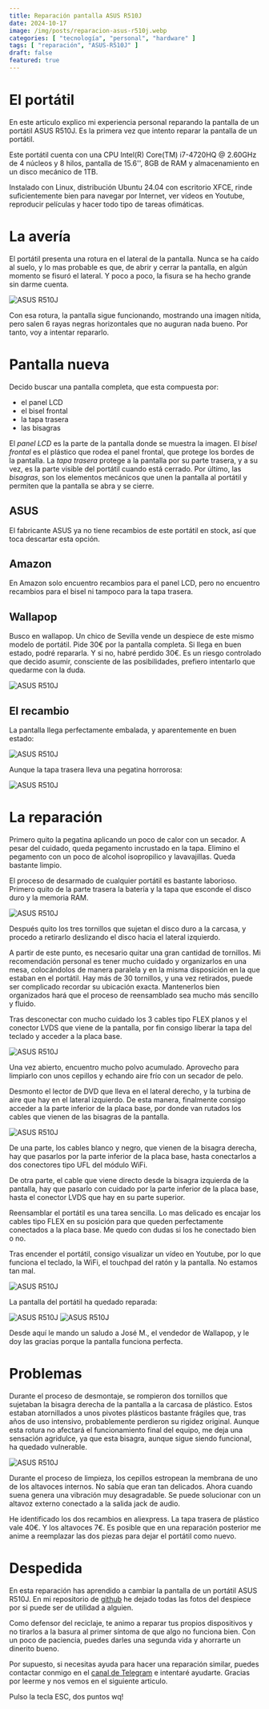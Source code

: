```yaml
---
title: Reparación pantalla ASUS R510J
date: 2024-10-17
image: /img/posts/reparacion-asus-r510j.webp
categories: [ "tecnología", "personal", "hardware" ]
tags: [ "reparación", "ASUS-R510J" ]
draft: false
featured: true
---
```


# El portátil

En este articulo explico mi experiencia personal reparando la pantalla de un portátil ASUS R510J. Es la primera vez que intento reparar la pantalla de un portátil.

Este portátil cuenta con una CPU Intel(R) Core(TM) i7-4720HQ @ 2.60GHz de 4 núcleos y 8 hilos, pantalla de 15.6'', 8GB de RAM y almacenamiento en un disco mecánico de 1TB.

Instalado con Linux, distribución Ubuntu 24.04 con escritorio XFCE, rinde suficientemente bien para navegar por Internet, ver vídeos en Youtube, reproducir películas y hacer todo tipo de tareas ofimáticas.

# La avería

El portátil presenta una rotura en el lateral de la pantalla. Nunca se ha caído al suelo, y lo mas probable es que, de abrir y cerrar la pantalla, en algún momento se fisuró el lateral. Y poco a poco, la fisura se ha hecho grande sin darme cuenta.

![ASUS R510J](/img/reparacion-asus-r510j-pantalla-rota.webp)

Con esa rotura, la pantalla sigue funcionando, mostrando una imagen nítida, pero salen 6 rayas negras horizontales que no auguran nada bueno. Por tanto, voy a intentar repararlo.

# Pantalla nueva

Decido buscar una pantalla completa, que esta compuesta por:

- el panel LCD
- el bisel frontal
- la tapa trasera
- las bisagras

El *panel LCD* es la parte de la pantalla donde se muestra la imagen. El *bisel frontal* es el plástico que rodea el panel frontal, que protege los bordes de la pantalla. La *tapa trasera* protege a la pantalla por su parte trasera, y a su vez, es la parte visible del portátil cuando está cerrado. Por último, las *bisagras*, son los elementos mecánicos que unen la pantalla al portátil y permiten que la pantalla se abra y se cierre.

## ASUS

El fabricante ASUS ya no tiene recambios de este portátil en stock, así que toca descartar esta opción.

## Amazon

En Amazon solo encuentro recambios para el panel LCD, pero no encuentro recambios para el bisel ni tampoco para la tapa trasera.

## Wallapop

Busco en wallapop. Un chico de Sevilla vende un despiece de este mismo modelo de portátil. Pide 30€ por la pantalla completa. Si llega en buen estado, podré repararla. Y si no, habré perdido 30€. Es un riesgo controlado que decido asumir, consciente de las posibilidades, prefiero intentarlo que quedarme con la duda.

![ASUS R510J](/img/reparacion-asus-r510j-compra-pantalla-wallapop.webp)

## El recambio

La pantalla llega perfectamente embalada, y aparentemente en buen estado:

![ASUS R510J](/img/reparacion-asus-r510j-recambio-wallapop2.webp)

Aunque la tapa trasera lleva una pegatina horrorosa:

![ASUS R510J](/img/reparacion-asus-r510j-recambio-wallapop.webp)

# La reparación

Primero quito la pegatina aplicando un poco de calor con un secador. A pesar del cuidado, queda pegamento incrustado en la tapa. Elimino el pegamento con un poco de alcohol isopropilico y lavavajillas. Queda bastante limpio.

El proceso de desarmado de cualquier portátil es bastante laborioso. Primero quito de la parte trasera la batería y la tapa que esconde el disco duro y la memoria RAM.

![ASUS R510J](/img/reparacion-asus-r510j-sin-bateria-tapa-hdd.webp)

Después quito los tres tornillos que sujetan el disco duro a la carcasa, y procedo a retirarlo deslizando el disco hacia el lateral izquierdo.

A partir de este punto, es necesario quitar una gran cantidad de tornillos. Mi recomendación personal es tener mucho cuidado y organizarlos en una mesa, colocándolos de manera paralela y en la misma disposición en la que estaban en el portátil. Hay más de 30 tornillos, y una vez retirados, puede ser complicado recordar su ubicación exacta. Mantenerlos bien organizados hará que el proceso de reensamblado sea mucho más sencillo y fluido.

Tras desconectar con mucho cuidado los 3 cables tipo FLEX planos y el conector LVDS que viene de la pantalla, por fin consigo liberar la tapa del teclado y acceder a la placa base.

![ASUS R510J](/img/reparacion-asus-r510j-teclado-desconectado.webp)

Una vez abierto, encuentro mucho polvo acumulado. Aprovecho para limpiarlo con unos cepillos y echando aire frío con un secador de pelo.

Desmonto el lector de DVD que lleva en el lateral derecho, y la turbina de aire que hay en el lateral izquierdo. De esta manera, finalmente consigo acceder a la parte inferior de la placa base, por donde van rutados los cables que vienen de las bisagras de la pantalla.

![ASUS R510J](/img/reparacion-asus-r510j-fully-open.webp)

De una parte, los cables blanco y negro, que vienen de la bisagra derecha, hay que pasarlos por la parte inferior de la placa base, hasta conectarlos a dos conectores tipo UFL del módulo WiFi.

De otra parte, el cable que viene directo desde la bisagra izquierda de la pantalla, hay que pasarlo con cuidado por la parte inferior de la placa base, hasta el conector LVDS que hay en su parte superior.

Reensamblar el portátil es una tarea sencilla. Lo mas delicado es encajar los cables tipo FLEX en su posición para que queden perfectamente conectados a la placa base. Me quedo con dudas si los he conectado bien o no.

Tras encender el portátil, consigo visualizar un vídeo en Youtube, por lo que funciona el teclado, la WiFi, el touchpad del ratón y la pantalla. No estamos tan mal.

![ASUS R510J](/img/reparacion-asus-r510j-pantalla-visualiza-rana.webp)

La pantalla del portátil ha quedado reparada:

![ASUS R510J](/img/reparacion-asus-r510j-pantalla-reparada.webp)
![ASUS R510J](/img/reparacion-asus-r510j-pantalla-reparada2.webp)

Desde aquí le mando un saludo a José M., el vendedor de Wallapop, y le doy las gracias porque la pantalla funciona perfecta.

# Problemas

Durante el proceso de desmontaje, se rompieron dos tornillos que sujetaban la bisagra derecha de la pantalla a la carcasa de plástico. Estos estaban atornillados a unos pivotes plásticos bastante frágiles que, tras años de uso intensivo, probablemente perdieron su rigidez original. Aunque esta rotura no afectará el funcionamiento final del equipo, me deja una sensación agridulce, ya que esta bisagra, aunque sigue siendo funcional, ha quedado vulnerable.

![ASUS R510J](/img/reparacion-asus-r510j-rotura-torretas.webp)

Durante el proceso de limpieza, los cepillos estropean la membrana de uno de los altavoces internos. No sabía que eran tan delicados. Ahora cuando suena genera una vibración muy desagradable. Se puede solucionar con un altavoz externo conectado a la salida jack de audio.

He identificado los dos recambios en aliexpress. La tapa trasera de plástico vale 40€. Y los altavoces 7€. Es posible que en una reparación posterior me anime a reemplazar las dos piezas para dejar el portátil como nuevo.

# Despedida

En esta reparación has aprendido a cambiar la pantalla de un portátil ASUS R510J. En mi repositorio de [github](https://github.com/aicastell/repairable/tree/master/asus-r510j) he dejado todas las fotos del despiece por si puede ser de utilidad a alguien.

Como defensor del reciclaje, te animo a reparar tus propios dispositivos y no tirarlos a la basura al primer síntoma de que algo no funciona bien. Con un poco de paciencia, puedes darles una segunda vida y ahorrarte un dinerito bueno.

Por supuesto, si necesitas ayuda para hacer una reparación similar, puedes contactar conmigo en el [canal de Telegram](https://t.me/lateclaescape) e intentaré ayudarte. Gracias por leerme y nos vemos en el siguiente articulo.

Pulso la tecla ESC, dos puntos wq!

